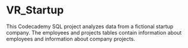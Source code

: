 # VR_Startup
This Codecademy SQL project analyzes data from a fictional startup company. The employees and projects tables contain information about employees and information about company projects.
